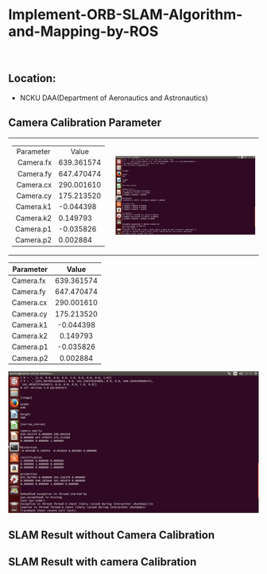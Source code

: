# Implement-ORB-SLAM-Algorithm-and-Mapping-by-ROS

<br>

## Location: 
- NCKU DAA(Department of Aeronautics and Astronautics)

## Camera Calibration Parameter
<table>
    <tr>
        <td width="10%">
            <table>
                <tr>
                    <td align="right"><center>Parameter</center></td>
                    <td align="left"><center>Value</td>
                </center></tr>
                <tr>
                    <td align="right">Camera.fx </td>
                    <td align="left">639.361574</td>
                </tr>
                <tr>
                    <td align="right">Camera.fy </td>
                    <td align="left">647.470474</td>
                </tr>
                <tr>
                    <td align="right">Camera.cx</td>
                    <td align="left">290.001610</td>
                </tr>
                <tr>
                    <td align="right">Camera.cy</td>
                    <td align="left">175.213520</td>
                </tr>
                <tr>
                    <td align="right">Camera.k1</td>
                    <td align="left">-0.044398</td>
                </tr>
                <tr>
                    <td align="right">Camera.k2</td>
                    <td align="left">0.149793</td>
                </tr>
                <tr>
                    <td align="right">Camera.p1</td>
                    <td align="left">-0.035826</td>
                </tr>
                <tr>
                    <td align="right">Camera.p2</td>
                    <td align="left">0.002884</td>
                </tr>
            </table>
        </td>
        <td width="50%" height="100%">
            <img src="https://github.com/Zong-Xi/Implement-ORB-SLAM-Algorithm-and-Mapping-by-ROS/blob/main/picture/camera/camera-calibration.png" alt="pict" />
        </td>
    </tr>
</table>



| Parameter        | Value      | 
| ------------- |:-------------:| 
| Camera.fx      | 639.361574   | 
| Camera.fy      | 647.470474   | 
| Camera.cx      | 290.001610   | 
| Camera.cy      | 175.213520   | 
| Camera.k1      | -0.044398    |
| Camera.k2      | 0.149793     |
| Camera.p1      | -0.035826    |
| Camera.p2      | 0.002884     |

![camera parameter](https://github.com/Zong-Xi/Implement-ORB-SLAM-Algorithm-and-Mapping-by-ROS/blob/main/picture/camera/camera-calibration.png)

## SLAM Result without Camera Calibration 

## SLAM Result with camera Calibration
